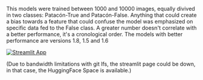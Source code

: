 This models were trained between 1000 and 10000 images, equally divived in two classes: Patacón-True and Patacón-False. 
Anything that could create a bias towards a feature that could confuse the model was emphasized on specific data fed to the False class.
A greater number doesn't correlate with a better performance, it's a cronological order. The models with better performance are versions 1.8, 1.5 and 1.6

[![Streamlit App](https://static.streamlit.io/badges/streamlit_badge_black_white.svg)](https://patacotron.streamlit.app/)

(Due to bandwidth limitations with git lfs, the streamlit page could be down, in that case, the HuggingFace Space is available.)

